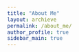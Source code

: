 ```yaml
---
title: "About Me"
layout: archieve
permalink: /about_me/
author_profile: true
sidebar_main: true
---
```

